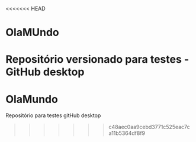 <<<<<<< HEAD
# OlaMUndo

Repositório versionado para testes - GitHub desktop
=======
# OlaMundo
Repositório para testes gitHub desktop
>>>>>>> c48aec0aa9cebd3771c525eac7ca11b5364df8f9
